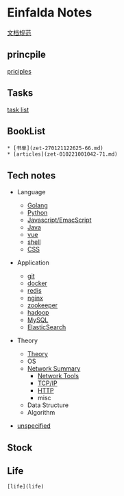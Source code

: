 # Einfalda Notes
  [文档规范](zet-010221164751-73.md)
## princpile
  [priciples](priciples)

## Tasks
  [task list](task-list)

## BookList
	* [书单](zet-270121122625-66.md)
	* [articles](zet-010221001042-71.md)

## Tech notes
* Language
	* [Golang](zet-310121131409-66.md)
	* [Python](zet-310121135923-71.md)
	* [Javascript/EmacScript](zet-010221201023-75.md)
	* [Java](zet-010221201057-75.md)
	* [vue](zet-310121190616-70.md)
	* [shell](zet-310121190714-70.md)
	* [CSS](210202-1732.md)

* Application
	* [git](zet-310121123614-65.md)
	* [docker](zet-280121172134-66.md)
	* [redis](zet-310121121417-65.md)
	* [nginx](zet-310121122541-65.md)
	* [zookeeper](zet-310121123430-65.md)
	* [hadoop](zet-310121140733-71.md)
	* [MySQL](zet-310121140846-71.md)
	* [ElasticSearch](210203-1047.md)

* Theory
	* [Theory](210202-1736.md)
	* OS
	* [Network Summary](210203-1417.md)
		* [Network Tools](210202-1726.md)
		* [TCP/IP](zet-010221162407-73.md)
		* [HTTP](zet-020221161959-75.md)
		* misc
	* Data Structure
	* Algorithm
* [unspecified](210202-1737.md)


## Stock

## Life
	[life](life)
